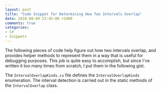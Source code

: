 ```yaml
---
layout: post
title: "Code Snippet for Determining How Two Intervals Overlap"
date: 2010-08-09 23:45:00 +1000
comments: true
categories: 
- C#
- Snippets
---
```

The following pieces of code help figure out how two intervals overlap, and provides helper methods to represent them in a way that is useful for debugging purposes. This job is quite easy to accomplish, but since I've written it too many times from scratch, I put them in the following gist.

The `IntervalOverlapKinds.cs` file defines the `IntervalOverlapKinds` enumeration. The interval detection is carried out in the static methods of the `IntervalOverlap` class.

<script src="https://gist.github.com/sinairv/2693975.js"></script>